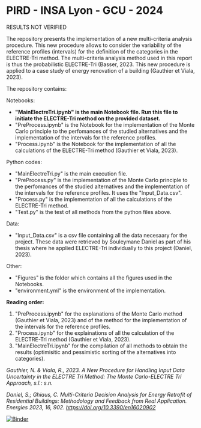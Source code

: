 # PIRD - INSA Lyon - GCU - 2024

RESULTS NOT VERIFIED

The repository presents the implementation of a new multi-criteria analysis procedure. This new procedure allows to consider the variability of the reference profiles (intervals) for the definition of the categories in the ELECTRE-Tri method. The multi-criteria analysis method used in this report is thus the probabilistic ELECTRE-Tri (Basser, 2023. This new procedure is applied to a case study of energy renovation of a building (Gauthier et Viala, 2023).

The repository contains:

Notebooks:
- **"MainElectreTri.ipynb" is the main Notebook file. Run this file to initiate the ELECTRE-Tri method on the provided dataset.**
- "PreProcess.ipynb" is the Notebook for the implementation of the Monte Carlo principle to the perfomances of the studied alternatives and the implementation of the intervals for the reference profiles.
- "Process.ipynb" is the Notebook for the implementation of all the calculations of the ELECTRE-Tri method (Gauthier et Viala, 2023).

Python codes:
- "MainElectreTri.py" is the main execution file.
- "PreProcess.py" is the implementation of the Monte Carlo principle to the perfomances of the studied alternatives and the implementation of the intervals for the reference profiles. It uses the "Input_Data.csv".
- "Process.py" is the implementation of all the calculations of the ELECTRE-Tri method.
- "Test.py" is the test of all methods from the python files above.

Data:
- "Input_Data.csv" is a csv file containing all the data necesaary for the project. These data were retrieved by Souleymane Daniel as part of his thesis where he applied ELECTRE-Tri individually to this project (Daniel, 2023).

Other:
- "Figures" is the folder which contains all the figures used in the Notebooks.
- "environment.yml" is the environment of the implementation.

**Reading order:**
1) "PreProcess.ipynb" for the explanations of the Monte Carlo method (Gauthier et Viala, 2023) and of the method for the implementation of the intervals for the reference profiles.
2) "Process.ipynb" for the explainations of all the calculation of the ELECTRE-Tri method (Gauthier et Viala, 2023).
3) "MainElectreTri.ipynb" for the compilation of all methods to obtain the results (optimisitic and pessimistic sorting of the alternatives into categories).

*Gauthier, N. & Viala, R., 2023. A New Procedure for Handling Input Data Uncertainty in the ELECTRE Tri Method: The Monte Carlo-ELECTRE Tri Approach, s.l.: s.n.*

*Daniel, S.; Ghiaus, C. Multi-Criteria Decision Analysis for Energy Retrofit of Residential Buildings: Methodology and Feedback from Real Application. Energies 2023, 16, 902. https://doi.org/10.3390/en16020902*

[![Binder](https://mybinder.org/badge_logo.svg)](https://mybinder.org/v2/gh/liloudeboulard/PIRD_ELECTRE-Tri/HEAD)
